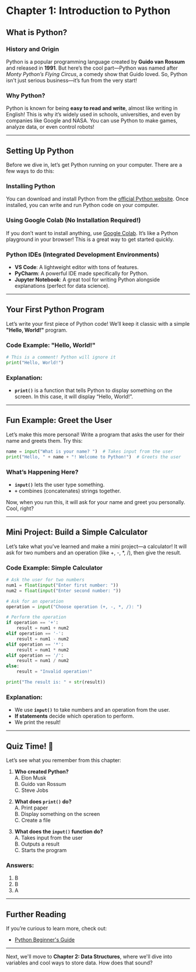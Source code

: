 # Chapter 1: Introduction to Python

## What is Python?

### History and Origin
Python is a popular programming language created by **Guido van Rossum** and released in **1991**. But here’s the cool part—Python was named after *Monty Python’s Flying Circus*, a comedy show that Guido loved. So, Python isn't just serious business—it’s fun from the very start!

### Why Python?
Python is known for being **easy to read and write**, almost like writing in English! This is why it’s widely used in schools, universities, and even by companies like Google and NASA. You can use Python to make games, analyze data, or even control robots!

---

## Setting Up Python

Before we dive in, let’s get Python running on your computer. There are a few ways to do this:

### Installing Python
You can download and install Python from the [official Python website](https://www.python.org/downloads/). Once installed, you can write and run Python code on your computer.

### Using Google Colab (No Installation Required!)
If you don’t want to install anything, use [Google Colab](https://colab.research.google.com/). It’s like a Python playground in your browser! This is a great way to get started quickly.

### Python IDEs (Integrated Development Environments)
- **VS Code**: A lightweight editor with tons of features.
- **PyCharm**: A powerful IDE made specifically for Python.
- **Jupyter Notebook**: A great tool for writing Python alongside explanations (perfect for data science).

---

## Your First Python Program

Let’s write your first piece of Python code! We’ll keep it classic with a simple **"Hello, World!"** program.

### Code Example: "Hello, World!"

```python
# This is a comment! Python will ignore it
print("Hello, World!")
```

### Explanation:
- **`print()`** is a function that tells Python to display something on the screen. In this case, it will display “Hello, World!”.

---

## Fun Example: Greet the User

Let’s make this more personal! Write a program that asks the user for their name and greets them. Try this:

```python
name = input("What is your name? ")  # Takes input from the user
print("Hello, " + name + "! Welcome to Python!")  # Greets the user
```

### What’s Happening Here?
- **`input()`** lets the user type something.
- **`+`** combines (concatenates) strings together.

Now, when you run this, it will ask for your name and greet you personally. Cool, right?

---

## Mini Project: Build a Simple Calculator

Let’s take what you’ve learned and make a mini project—a calculator! It will ask for two numbers and an operation (like +, -, *, /), then give the result.

### Code Example: Simple Calculator

```python
# Ask the user for two numbers
num1 = float(input("Enter first number: "))
num2 = float(input("Enter second number: "))

# Ask for an operation
operation = input("Choose operation (+, -, *, /): ")

# Perform the operation
if operation == '+':
    result = num1 + num2
elif operation == '-':
    result = num1 - num2
elif operation == '*':
    result = num1 * num2
elif operation == '/':
    result = num1 / num2
else:
    result = "Invalid operation!"

print("The result is: " + str(result))
```

### Explanation:
- We use **`input()`** to take numbers and an operation from the user.
- **If statements** decide which operation to perform.
- We print the result!

---

## Quiz Time! :tada:

Let’s see what you remember from this chapter:

1. **Who created Python?**  
   A. Elon Musk  
   B. Guido van Rossum  
   C. Steve Jobs  

2. **What does `print()` do?**  
   A. Print paper  
   B. Display something on the screen  
   C. Create a file  

3. **What does the `input()` function do?**  
   A. Takes input from the user  
   B. Outputs a result  
   C. Starts the program  

### Answers:
1. B
2. B
3. A

---

## Further Reading
If you’re curious to learn more, check out:
- [Python Beginner's Guide](https://wiki.python.org/moin/BeginnersGuide)

---

Next, we'll move to **Chapter 2: Data Structures**, where we'll dive into variables and cool ways to store data. How does that sound?